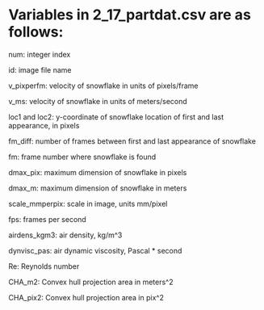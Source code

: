 # Variables in 2_17_partdat.csv are as follows:
num: integer index

id: image file name

v_pixperfm: velocity of snowflake in units of pixels/frame

v_ms: velocity of snowflake in units of meters/second

loc1 and loc2: y-coordinate of snowflake location of first and last appearance, in pixels

fm_diff: number of frames between first and last appearance of snowflake

fm: frame number where snowflake is found

dmax_pix: maximum dimension of snowflake in pixels

dmax_m: maximum dimension of snowflake in meters

scale_mmperpix: scale in image, units mm/pixel

fps: frames per second

airdens_kgm3: air density, kg/m^3

dynvisc_pas: air dynamic viscosity, Pascal * second

Re: Reynolds number

CHA_m2: Convex hull projection area in meters^2

CHA_pix2: Convex hull projection area in pix^2
